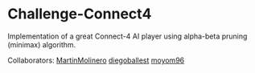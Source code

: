 # Challenge-Connect4

Implementation of a great Connect-4 AI player using alpha-beta pruning (minimax) algorithm.



Collaborators:
[MartinMolinero](https://github.com/MartinMolinero)
[diegoballest](https://github.com/diegoballest)
[moyom96](https://github.com/moyom96)
